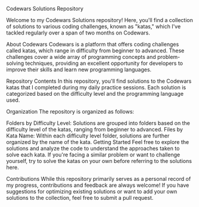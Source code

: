 
Codewars Solutions Repository

Welcome to my Codewars Solutions repository! Here, you'll find a collection of solutions to various coding challenges, known as "katas," which I've tackled regularly over a span of two months on Codewars.

About Codewars
Codewars is a platform that offers coding challenges called katas, which range in difficulty from beginner to advanced. These challenges cover a wide array of programming concepts and problem-solving techniques, providing an excellent opportunity for developers to improve their skills and learn new programming languages.

Repository Contents
In this repository, you'll find solutions to the Codewars katas that I completed during my daily practice sessions. Each solution is categorized based on the difficulty level and the programming language used.

Organization
The repository is organized as follows:

Folders by Difficulty Level: Solutions are grouped into folders based on the difficulty level of the katas, ranging from beginner to advanced.
Files by Kata Name: Within each difficulty level folder, solutions are further organized by the name of the kata.
Getting Started
Feel free to explore the solutions and analyze the code to understand the approaches taken to solve each kata. If you're facing a similar problem or want to challenge yourself, try to solve the katas on your own before referring to the solutions here.

Contributions
While this repository primarily serves as a personal record of my progress, contributions and feedback are always welcome! If you have suggestions for optimizing existing solutions or want to add your own solutions to the collection, feel free to submit a pull request.
